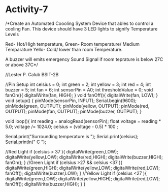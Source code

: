 # Activity-7
/*Create an Automated Coooling System Device
that ables to control a cooling Fan. 
This device should have 3 LED lights to signify 
Temperature Levels

Red- Hot/High temperature,
Green- Room temperature/ Medium Temparature
Yello- Cold/ lower than room Temperature.

A buzzer will emits emergency Sound Signal 
if room teprature is below 27C or above 37C*/

//Lester P. Calub BSIT-2B

//Pin Setup
int celsius = 0;
int green = 2;
int yellow = 3;
int red = 4;
int buzzer = 5;
int fan = 6;
int sensorPin = A0;
int thresholdValue = 0;
void fanOn(){
	digitalWrite(fan, HIGH);
}
void fanOff(){
	digitalWrite(fan, LOW);
}
void setup()
{
  pinMode(sensorPin, INPUT);
  Serial.begin(9600);
  pinMode(green, OUTPUT);
  pinMode(yellow, OUTPUT);
  pinMode(red, OUTPUT);
  pinMode(fan, OUTPUT);
  pinMode(buzzer, OUTPUT);
}

void loop(){
	 int reading = analogRead(sensorPin);
   float voltage = reading * 5.0;
   voltage /= 1024.0;
   celsius = (voltage - 0.5) * 100 ;
   
   Serial.print("Surrounding temperature is ");
   Serial.print(celsius);
   Serial.println(" C ");
   
  
  //Red Light
   if (celsius > 37 ){
     digitalWrite(green,LOW);
      digitalWrite(yellow,LOW);
      digitalWrite(red,HIGH);
     digitalWrite(buzzer,HIGH);
     fanOn();
   }
  //Green Light
    if (celsius >27 && celsius <37 ){
     digitalWrite(green,HIGH);
      digitalWrite(yellow,LOW);
      digitalWrite(red,LOW);
      fanOff();
      digitalWrite(buzzer,LOW);
   }
  //Yellow Light
   if (celsius <27 ){
     digitalWrite(green,LOW);
      digitalWrite(yellow,HIGH);
      digitalWrite(red,LOW);
      fanOff();
     digitalWrite(buzzer,HIGH);
   }
  }
